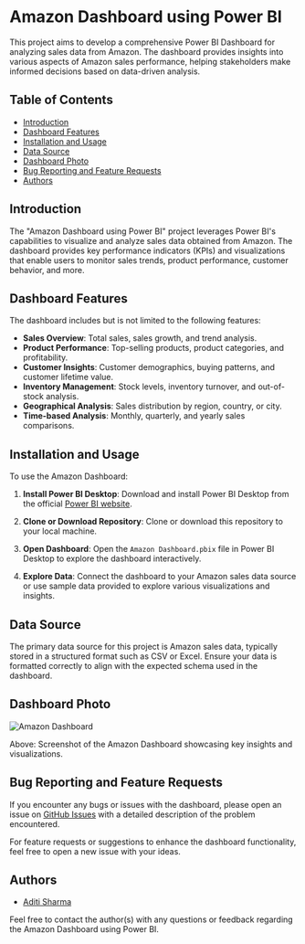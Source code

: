 # Amazon Dashboard using Power BI

This project aims to develop a comprehensive Power BI Dashboard for analyzing sales data from Amazon. The dashboard provides insights into various aspects of Amazon sales performance, helping stakeholders make informed decisions based on data-driven analysis.

## Table of Contents

- [Introduction](#introduction)
- [Dashboard Features](#dashboard-features)
- [Installation and Usage](#installation-and-usage)
- [Data Source](#data-source)
- [Dashboard Photo](#dashboard-photo)
- [Bug Reporting and Feature Requests](#bug-reporting-and-feature-requests)
- [Authors](#authors)

## Introduction

The "Amazon Dashboard using Power BI" project leverages Power BI's capabilities to visualize and analyze sales data obtained from Amazon. The dashboard provides key performance indicators (KPIs) and visualizations that enable users to monitor sales trends, product performance, customer behavior, and more.

## Dashboard Features

The dashboard includes but is not limited to the following features:

- **Sales Overview**: Total sales, sales growth, and trend analysis.
- **Product Performance**: Top-selling products, product categories, and profitability.
- **Customer Insights**: Customer demographics, buying patterns, and customer lifetime value.
- **Inventory Management**: Stock levels, inventory turnover, and out-of-stock analysis.
- **Geographical Analysis**: Sales distribution by region, country, or city.
- **Time-based Analysis**: Monthly, quarterly, and yearly sales comparisons.

## Installation and Usage

To use the Amazon Dashboard:

1. **Install Power BI Desktop**: Download and install Power BI Desktop from the official [Power BI website](https://powerbi.microsoft.com/en-us/desktop/).
   
2. **Clone or Download Repository**: Clone or download this repository to your local machine.

3. **Open Dashboard**: Open the `Amazon Dashboard.pbix` file in Power BI Desktop to explore the dashboard interactively.

4. **Explore Data**: Connect the dashboard to your Amazon sales data source or use sample data provided to explore various visualizations and insights.

## Data Source

The primary data source for this project is Amazon sales data, typically stored in a structured format such as CSV or Excel. Ensure your data is formatted correctly to align with the expected schema used in the dashboard.

## Dashboard Photo

![Amazon Dashboard](dashboard-screenshot.png)

Above: Screenshot of the Amazon Dashboard showcasing key insights and visualizations.

## Bug Reporting and Feature Requests

If you encounter any bugs or issues with the dashboard, please open an issue on [GitHub Issues](https://github.com/aditi_sharma12/Amazon-Dashboard/issues) with a detailed description of the problem encountered.

For feature requests or suggestions to enhance the dashboard functionality, feel free to open a new issue with your ideas.

## Authors

- [Aditi Sharma](https://github.com/yourusername)

Feel free to contact the author(s) with any questions or feedback regarding the Amazon Dashboard using Power BI.
